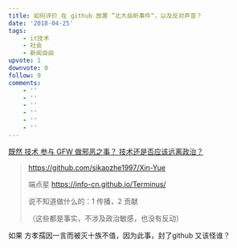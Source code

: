 ```yaml
---
title: 如何评价 在 github 放置 ”北大岳昕事件“，以及反对声音？
date: '2018-04-25'
tags:
    - it技术
    - 社会
    - 新闻自由 
upvote: 1
downvote: 0
follow: 9
comments:
    - ''
    - ''
    - ''
    - ''
    - ''
    - ''
---
```


<u>既然 技术 参与 GFW 做邪恶之事？ 技术还是否应该远离政治？</u>

> https://github.com/sikaozhe1997/Xin-Yue
> 
> 端点星 https://info-cn.github.io/Terminus/
> 
> 说不知道做什么的：1 传播，2 贡献
> 
> （这些都是事实，不涉及政治敏感，也没有反动）

如果 方孝孺因一言而被灭十族不值，因为此事，封了github 又该怪谁？
